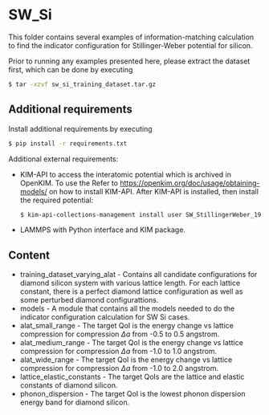 # SW_Si

This folder contains several examples of information-matching calculation to find the
indicator configuration for Stillinger-Weber potential for silicon.

Prior to running any examples presented here, please extract the dataset first, which can
be done by executing

``` bash
$ tar -xzvf sw_si_training_dataset.tar.gz
```


## Additional requirements

Install additional requirements by executing

``` bash
$ pip install -r requirements.txt
```

Additional external requirements:
* KIM-API to access the interatomic potential which is archived in OpenKIM. To use the
  Refer to https://openkim.org/doc/usage/obtaining-models/ on how to install KIM-API.
  After KIM-API is installed, then install the required potential:
  ``` bash
  $ kim-api-collections-management install user SW_StillingerWeber_1985_Si__MO_405512056662_006
  ```
* LAMMPS with Python interface and KIM package.


## Content

* training_dataset_varying_alat - Contains all candidate configurations for diamond
  silicon system with various lattice length. For each lattice constant, there is a
  perfect diamond lattice configuration as well as some perturbed diamond configurattions.
* models - A module that contains all the models needed to do the indicator configuration
  calculation for SW Si cases.
* alat_small_range - The target QoI is the energy change vs lattice compression for
  compression $\Delta a$ from -0.5 to 0.5 angstrom.
* alat_medium_range - The target QoI is the energy change vs lattice compression for
  compression $\Delta a$ from -1.0 to 1.0 angstrom.
* alat_wide_range - The target QoI is the energy change vs lattice compression for
  compression $\Delta a$ from -1.0 to 2.0 angstrom.
* lattice_elastic_constants - The target QoIs are the lattice and elastic constants of
  diamond silicon.
* phonon_dispersion - The target QoI is the lowest phonon dispersion energy band for
  diamond silicon.
